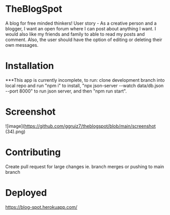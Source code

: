 # TheBlogSpot
A blog for free minded thinkers!
User story - As a creative person and a blogger, I want an open forum where I can post about anything I want. I would also like my friends and family to able to read my posts and comment. Also, the user should have the option of editing or deleting their own messages.

# Installation
***This app is currently incomplete, to run: clone development branch into local repo and run "npm i" to install, "npx json-server --watch data/db.json --port 8000" to run json server, and then "npm run start".

# Screenshot
![image](https://github.com/ggruiz7/theblogspot/blob/main/screenshot (34).png)

# Contributing
Create pull request for large changes ie. branch merges or pushing to main branch

# Deployed
https://blog-spot.herokuapp.com/
